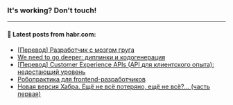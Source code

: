 ### It's working? Don't touch!

---
<!--
#### 🛠️ Technical stack:

![C++](https://img.shields.io/badge/C++-informational?logo=c%2B%2B&style=flat&logoColor=white&color=9C033A)
![Java](https://img.shields.io/badge/Java-informational?logo=java&style=flat&logoColor=white&color=007396)
![Kotlin](https://img.shields.io/badge/Kotlin-informational?logo=Kotlin&style=flat&logoColor=white&color=0095D5)
![JS](https://img.shields.io/badge/JS-informational?logo=javaScript&style=flat&logoColor=black&color=F7Df1E) <br>
![HTML5](https://img.shields.io/badge/HTML5-informational?logo=html5&style=flat&logoColor=white&color=E34F26)
![CSS3](https://img.shields.io/badge/CSS3-informational?logo=css3&style=flat&logoColor=white&color=157286)
![Sass](https://img.shields.io/badge/Saas-informational?logo=sass&style=flat&logoColor=white&color=hotpink)
![PHP](https://img.shields.io/badge/PHP-informational?logo=php&style=flat&logoColor=white&color=777BB4) <br>
![WebPAck](https://img.shields.io/badge/WebPack-informational?logo=webPack&style=flat&logoColor=white&color=FF6F00)
![Bootstrap](https://img.shields.io/badge/Bootstrap-informational?logo=Bootstrap&style=flat&logoColor=white&color=7952B3)
![MySQL](https://img.shields.io/badge/MySQL-informational?logo=MySQL&style=flat&logoColor=white&color=00f) <br>
![NodeJS](https://img.shields.io/badge/NodeJS-informational?logo=node.js&style=flat&logoColor=white&color=43853D)
![Spring](https://img.shields.io/badge/Spring-informational?logo=Spring&style=flat&logoColor=white&color=0A9EDC)
![Angular](https://img.shields.io/badge/Vue-informational?logo=vue.js&style=flat&logoColor=white&color=red)
![Git](https://img.shields.io/badge/Git-informational?logo=git&style=flat&logoColor=white&color=darkorange)

___
-->

#### 💬 Latest posts from habr.com:

<!-- BLOG-POST-LIST:START -->
- [[Перевод] Разработчик с мозгом груга](https://habr.com/ru/post/673640/?utm_source=habrahabr&utm_medium=rss&utm_campaign=673640)
- [We need to go deeper: диплинки и кодогенерация](https://habr.com/ru/post/673850/?utm_source=habrahabr&utm_medium=rss&utm_campaign=673850)
- [[Перевод] Customer Experience APIs &lpar;API для клиентского опыта&rpar;: недостающий уровень](https://habr.com/ru/post/673852/?utm_source=habrahabr&utm_medium=rss&utm_campaign=673852)
- [Робопрактика для frontend-разработчиков](https://habr.com/ru/post/673810/?utm_source=habrahabr&utm_medium=rss&utm_campaign=673810)
- [Новая версия Хабра. Ещё не всё потеряно, ещё не всё?… &lpar;часть первая&rpar;](https://habr.com/ru/post/673342/?utm_source=habrahabr&utm_medium=rss&utm_campaign=673342)
<!-- BLOG-POST-LIST:END -->
